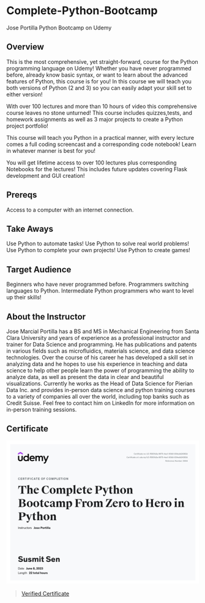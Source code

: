 
# Complete-Python-Bootcamp
Jose Portilla Python Bootcamp on Udemy

## Overview
This is the most comprehensive, yet straight-forward, course for the Python programming language on Udemy! Whether you have never programmed before, already know basic syntax, or want to learn about the advanced features of Python, this course is for you! In this course we will teach you both versions of Python (2 and 3) so you can easily adapt your skill set to either version!

With over 100 lectures and more than 10 hours of video this comprehensive course leaves no stone unturned! This course includes quizzes,tests, and homework assignments as well as 3 major projects to create a Python project portfolio!

This course will teach you Python in a practical manner, with every lecture comes a full coding screencast and a corresponding code notebook! Learn in whatever manner is best for you!

You will get lifetime access to over 100 lectures plus corresponding Notebooks for the lectures! This includes future updates covering Flask development and GUI creation!

## Prereqs
Access to a computer with an internet connection.

## Take Aways
Use Python to automate tasks!
Use Python to solve real world problems!
Use Python to complete your own projects!
Use Python to create games!

## Target Audience
Beginners who have never programmed before.
Programmers switching languages to Python.
Intermediate Python programmers who want to level up their skills!


## About the Instructor
Jose Marcial Portilla has a BS and MS in Mechanical Engineering from Santa Clara University and years of experience as a professional instructor and trainer for Data Science and programming. He has publications and patents in various fields such as microfluidics, materials science, and data science technologies. Over the course of his career he has developed a skill set in analyzing data and he hopes to use his experience in teaching and data science to help other people learn the power of programming the ability to analyze data, as well as present the data in clear and beautiful visualizations. Currently he works as the Head of Data Science for Pierian Data Inc. and provides in-person data science and python training courses to a variety of companies all over the world, including top banks such as Credit Suisse. Feel free to contact him on LinkedIn for more information on in-person training sessions.


## Certificate

![Certificate]( https://github.com/sen1997susmit/Complete-python-bootcamp/blob/main/boot%20python.jpg)

 > [Verified Certificate]( https://github.com/sen1997susmit/Complete-python-bootcamp/blob/main/boot%20python.pdf)
